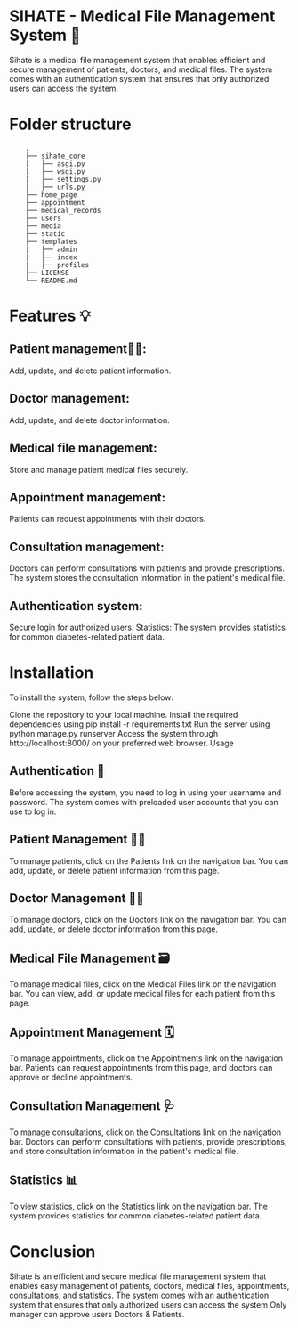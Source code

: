 # SIHATE - Medical File Management System 🏥

Sihate is a medical file management system that enables efficient and secure management of patients, doctors, and medical files. The system comes with an authentication system that ensures that only authorized users can access the system.
# Folder structure
        .
        ├── sihate_core                    
        |   ├── asgi.py                    
        |   ├── wsgi.py                    
        |   ├── settings.py                    
        |   ├── urls.py                    
        ├── home_page                    
        ├── appointment                   
        ├── medical_records                   
        ├── users                   
        ├── media                     
        ├── static                   
        ├── templates                 
        |   ├── admin                
        |   ├── index                
        |   ├── profiles                
        ├── LICENSE
        └── README.md
# Features 💡

## Patient management🧍‍♂️:
 Add, update, and delete patient information.
## Doctor management: 
Add, update, and delete doctor information.
## Medical file management: 
Store and manage patient medical files securely.
## Appointment management:
Patients can request appointments with their doctors.
## Consultation management:
 Doctors can perform consultations with patients and provide prescriptions. The system stores the consultation information in the patient's medical file.
## Authentication system: 
Secure login for authorized users.
Statistics: The system provides statistics for common diabetes-related patient data.
# Installation

To install the system, follow the steps below:

Clone the repository to your local machine.
Install the required dependencies using pip install -r requirements.txt
Run the server using python manage.py runserver
Access the system through http://localhost:8000/ on your preferred web browser.
Usage

## Authentication 🔐
Before accessing the system, you need to log in using your username and password. The system comes with preloaded user accounts that you can use to log in.

## Patient Management 🧍‍♂️
To manage patients, click on the Patients link on the navigation bar. You can add, update, or delete patient information from this page.

## Doctor Management 👨‍⚕️
To manage doctors, click on the Doctors link on the navigation bar. You can add, update, or delete doctor information from this page.

## Medical File Management 🗃
To manage medical files, click on the Medical Files link on the navigation bar. You can view, add, or update medical files for each patient from this page.

## Appointment Management 🗓
To manage appointments, click on the Appointments link on the navigation bar. Patients can request appointments from this page, and doctors can approve or decline appointments.

## Consultation Management 🩺
To manage consultations, click on the Consultations link on the navigation bar. Doctors can perform consultations with patients, provide prescriptions, and store consultation information in the patient's medical file.

## Statistics 📊
To view statistics, click on the Statistics link on the navigation bar. The system provides statistics for common diabetes-related patient data.

# Conclusion

Sihate is an efficient and secure medical file management system that enables easy management of patients, doctors, medical files, appointments, consultations, and statistics. The system comes with an authentication system that ensures that only authorized users can access the system
Only manager can approve users Doctors & Patients.
